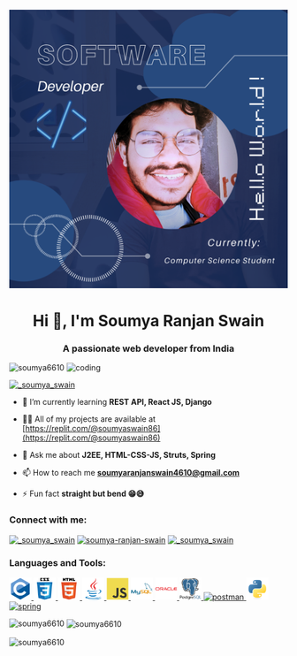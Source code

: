![logo](https://github.com/Soumya6610/Soumya6610/blob/main/png_20230701_094359_0000.png)
<h1 align="center">Hi 👋, I'm Soumya Ranjan Swain</h1>
<h3 align="center">A passionate web developer from India</h3>

<img align="right" alt="coding" width="400" src="https://media2.giphy.com/media/qgQUggAC3Pfv687qPC/giphy.gif">

<p align="left"> <img src="https://komarev.com/ghpvc/?username=soumya6610&label=Profile%20views&color=0e75b6&style=flat" alt="soumya6610" /> </p>

<p align="left"> <a href="https://twitter.com/_soumya_swain" target="blank"><img src="https://img.shields.io/twitter/follow/_soumya_swain?logo=twitter&style=for-the-badge" alt="_soumya_swain" /></a> </p>

- 🌱 I’m currently learning **REST API, React JS, Django**

- 👨‍💻 All of my projects are available at [https://replit.com/@soumyaswain86](https://replit.com/@soumyaswain86)

- 💬 Ask me about **J2EE, HTML-CSS-JS, Struts, Spring**

- 📫 How to reach me **soumyaranjanswain4610@gmail.com**

- ⚡ Fun fact **straight but bend 😁😅**

<h3 align="left">Connect with me:</h3>
<p align="left">
<a href="https://twitter.com/_soumya_swain" target="blank"><img align="center" src="https://raw.githubusercontent.com/rahuldkjain/github-profile-readme-generator/master/src/images/icons/Social/twitter.svg" alt="_soumya_swain" height="30" width="40" /></a>
<a href="https://linkedin.com/in/soumya-ranjan-swain" target="blank"><img align="center" src="https://raw.githubusercontent.com/rahuldkjain/github-profile-readme-generator/master/src/images/icons/Social/linked-in-alt.svg" alt="soumya-ranjan-swain" height="30" width="40" /></a>
<a href="https://instagram.com/_soumya_swain" target="blank"><img align="center" src="https://raw.githubusercontent.com/rahuldkjain/github-profile-readme-generator/master/src/images/icons/Social/instagram.svg" alt="_soumya_swain" height="30" width="40" /></a>
</p>

<h3 align="left">Languages and Tools:</h3>
<p align="left"> <a href="https://www.cprogramming.com/" target="_blank" rel="noreferrer"> <img src="https://raw.githubusercontent.com/devicons/devicon/master/icons/c/c-original.svg" alt="c" width="40" height="40"/> </a> <a href="https://www.w3schools.com/css/" target="_blank" rel="noreferrer"> <img src="https://raw.githubusercontent.com/devicons/devicon/master/icons/css3/css3-original-wordmark.svg" alt="css3" width="40" height="40"/> </a> <a href="https://www.w3.org/html/" target="_blank" rel="noreferrer"> <img src="https://raw.githubusercontent.com/devicons/devicon/master/icons/html5/html5-original-wordmark.svg" alt="html5" width="40" height="40"/> </a> <a href="https://www.java.com" target="_blank" rel="noreferrer"> <img src="https://raw.githubusercontent.com/devicons/devicon/master/icons/java/java-original.svg" alt="java" width="40" height="40"/> </a> <a href="https://developer.mozilla.org/en-US/docs/Web/JavaScript" target="_blank" rel="noreferrer"> <img src="https://raw.githubusercontent.com/devicons/devicon/master/icons/javascript/javascript-original.svg" alt="javascript" width="40" height="40"/> </a> <a href="https://www.mysql.com/" target="_blank" rel="noreferrer"> <img src="https://raw.githubusercontent.com/devicons/devicon/master/icons/mysql/mysql-original-wordmark.svg" alt="mysql" width="40" height="40"/> </a> <a href="https://www.oracle.com/" target="_blank" rel="noreferrer"> <img src="https://raw.githubusercontent.com/devicons/devicon/master/icons/oracle/oracle-original.svg" alt="oracle" width="40" height="40"/> </a> <a href="https://www.postgresql.org" target="_blank" rel="noreferrer"> <img src="https://raw.githubusercontent.com/devicons/devicon/master/icons/postgresql/postgresql-original-wordmark.svg" alt="postgresql" width="40" height="40"/> </a> <a href="https://postman.com" target="_blank" rel="noreferrer"> <img src="https://www.vectorlogo.zone/logos/getpostman/getpostman-icon.svg" alt="postman" width="40" height="40"/> </a> <a href="https://www.python.org" target="_blank" rel="noreferrer"> <img src="https://raw.githubusercontent.com/devicons/devicon/master/icons/python/python-original.svg" alt="python" width="40" height="40"/> </a> <a href="https://spring.io/" target="_blank" rel="noreferrer"> <img src="https://www.vectorlogo.zone/logos/springio/springio-icon.svg" alt="spring" width="40" height="40"/> </a> </p>

<p><img align="left" src="https://github-readme-stats.vercel.app/api/top-langs?username=soumya6610&show_icons=true&locale=en&layout=compact" alt="soumya6610" /></p>

<p>&nbsp;<img align="center" src="https://github-readme-stats.vercel.app/api?username=soumya6610&show_icons=true&locale=en" alt="soumya6610" /></p>

<p><img align="center" src="https://github-readme-streak-stats.herokuapp.com/?user=soumya6610&" alt="soumya6610" /></p>
